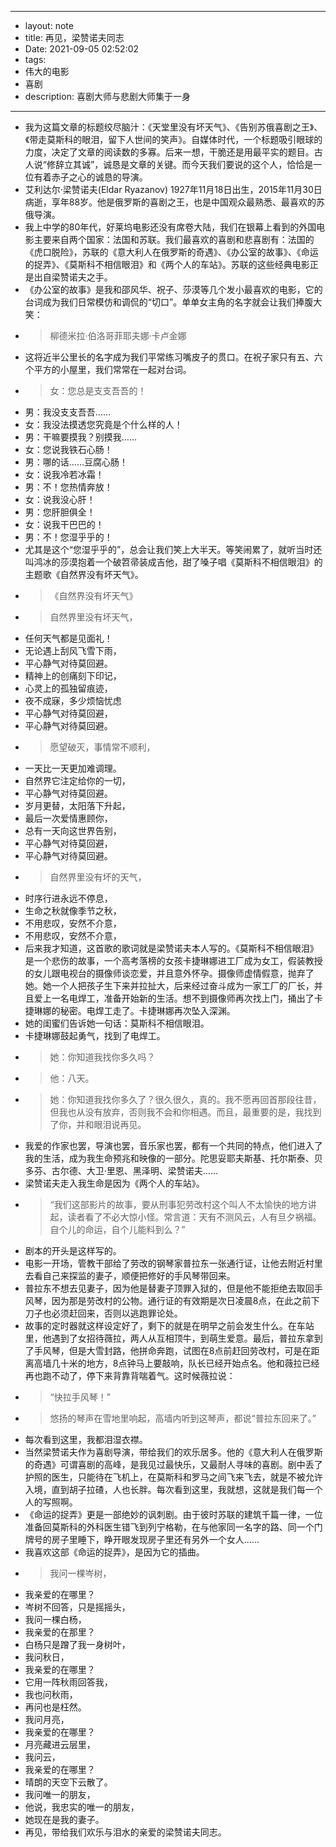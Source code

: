 - --
- layout: note
- title: 再见，梁赞诺夫同志
- Date: 2021-09-05 02:52:02
- tags: 
- 伟大的电影
- 喜剧
- description: 喜剧大师与悲剧大师集于一身
- --
- 我为这篇文章的标题绞尽脑汁：《天堂里没有坏天气》、《告别苏俄喜剧之王》、《带走莫斯科的眼泪，留下人世间的笑声》。自媒体时代，一个标题吸引眼球的力度，决定了文章的阅读数的多寡。后来一想，干脆还是用最平实的题目。古人说“修辞立其诚”，诚恳是文章的关键。而今天我们要说的这个人，恰恰是一位有着赤子之心的诚恳的导演。
- 艾利达尔·梁赞诺夫(Eldar Ryazanov) 1927年11月18日出生，2015年11月30日病逝，享年88岁。他是俄罗斯的喜剧之王，也是中国观众最熟悉、最喜欢的苏俄导演。
- 我上中学的80年代，好莱坞电影还没有席卷大陆，我们在银幕上看到的外国电影主要来自两个国家：法国和苏联。我们最喜欢的喜剧和悲喜剧有：法国的《虎口脱险》，苏联的《意大利人在俄罗斯的奇遇》、《办公室的故事》、《命运的捉弄》、《莫斯科不相信眼泪》和《两个人的车站》。苏联的这些经典电影正是出自梁赞诺夫之手。
- 《办公室的故事》是我和邵风华、祝子、莎漠等几个发小最喜欢的电影，它的台词成为我们日常模仿和调侃的“切口”。单单女主角的名字就会让我们捧腹大笑：
- >柳德米拉·伯洛哥菲耶夫娜·卡卢金娜
- 这将近半公里长的名字成为我们平常练习嘴皮子的贯口。在祝子家只有五、六个平方的小屋里，我们常常在一起对台词。
- >女：您总是支支吾吾的！
- 男：我没支支吾吾……
- 女：我没法摸透您究竟是个什么样的人！
- 男：干嘛要摸我？别摸我……
- 女：您说我铁石心肠！
- 男：哪的话……豆腐心肠！
- 女：说我冷若冰霜！
- 男：不！您热情奔放！
- 女：说我没心肝！
- 男：您肝胆俱全！
- 女：说我干巴巴的！
- 男：不！您湿乎乎的！
- 尤其是这个“您湿乎乎的”，总会让我们笑上大半天。等笑闹累了，就听当时还叫鸿冰的莎漠抱着一个破笤帚装成吉他，甜了嗓子唱《莫斯科不相信眼泪》的主题歌《自然界没有坏天气》。
- >《自然界没有坏天气》
- >自然界里没有坏天气，
- 任何天气都是见面礼！
- 无论遇上刮风飞雪下雨，
- 平心静气对待莫回避。
- 精神上的创痛刻下印记，
- 心灵上的孤独留痕迹，
- 夜不成寐，多少烦恼忧虑
- 平心静气对待莫回避，
- 平心静气对待莫回避。
- >愿望破灭，事情常不顺利，
- 一天比一天更加难调理。
- 自然界它注定给你的一切，
- 平心静气对待莫回避。
- 岁月更替，太阳落下升起，
- 最后一次爱情惠顾你，
- 总有一天向这世界告别，
- 平心静气对待莫回避，
- 平心静气对待莫回避。
- >自然界里没有坏的天气，
- 时序行进永远不停息，
- 生命之秋就像季节之秋，
- 不用悲叹，安然不介意，
- 不用悲叹，安然不介意，
- 后来我才知道，这首歌的歌词就是梁赞诺夫本人写的。《莫斯科不相信眼泪》是一个悲伤的故事，一个高考落榜的女孩卡捷琳娜进工厂成为女工，假装教授的女儿跟电视台的摄像师谈恋爱，并且意外怀孕。摄像师虚情假意，抛弃了她。她一个人把孩子生下来并拉扯大，后来经过奋斗成为一家工厂的厂长，并且爱上一名电焊工，准备开始新的生活。想不到摄像师再次找上门，捅出了卡捷琳娜的秘密。电焊工走了。卡捷琳娜再次坠入深渊。
- 她的闺蜜们告诉她一句话：莫斯科不相信眼泪。
- 卡捷琳娜鼓起勇气，找到了电焊工。
- >她：你知道我找你多久吗？
- >他：八天。
- >她：你知道我找你多久了？很久很久，真的。我不愿再回首那段往昔，但我也从没有放弃，否则我不会和你相遇。而且，最重要的是，我找到了你，并和眼泪说再见。
- 我爱的作家也罢，导演也罢，音乐家也罢，都有一个共同的特点，他们进入了我的生活，成为我生命预兆和映像的一部分。陀思妥耶夫斯基、托尔斯泰、贝多芬、古尔德、大卫·里恩、黑泽明、梁赞诺夫……
- 梁赞诺夫走入我生命是因为《两个人的车站》。
- >“我们这部影片的故事，要从刑事犯劳改村这个叫人不太愉快的地方讲起，读者看了不必大惊小怪。常言道：天有不测风云，人有旦夕祸福。自个儿的命运，自个儿能料到么？”
- 剧本的开头是这样写的。
- 电影一开场，管教干部给了劳改的钢琴家普拉东一张通行证，让他去附近村里去看自己来探监的妻子，顺便把修好的手风琴带回来。
- 普拉东不想去见妻子，因为他是替妻子顶罪入狱的，但是他不能拒绝去取回手风琴，因为那是劳改村的公物。通行证的有效期是次日凌晨8点，在此之前下刀子也必须赶回来，否则以逃跑罪论处。
- 故事的定时器就这样设定好了，剩下的就是在明早之前会发生什么。在车站里，他遇到了女招待薇拉，两人从互相顶牛，到萌生爱意。最后，普拉东拿到了手风琴，但是大雪封路，他拼命奔跑，试图在8点前赶回劳改村，可是在距离高墙几十米的地方，8点钟马上要敲响，队长已经开始点名。他和薇拉已经再也跑不动了，停下来背靠背喘着气。这时候薇拉说：
- >“快拉手风琴！”
- >悠扬的琴声在雪地里响起，高墙内听到这琴声，都说“普拉东回来了。”
- 每次看到这里，我都泪湿衣襟。
- 当然梁赞诺夫作为喜剧导演，带给我们的欢乐居多。他的《意大利人在俄罗斯的奇遇》可谓喜剧的高峰，是我见过最快乐，又最耐人寻味的喜剧。剧中丢了护照的医生，只能待在飞机上，在莫斯科和罗马之间飞来飞去，就是不被允许入境，直到胡子拉碴，人也长胖。每次看到这里，我就想，这就是我们每一个人的写照啊。
- 《命运的捉弄》更是一部绝妙的讽刺剧。由于彼时苏联的建筑千篇一律，一位准备回莫斯科的外科医生错飞到列宁格勒，在与他家同一名字的路、同一个门牌号的房子里睡下，睁开眼发现房子里还有另外一个女人……
- 我喜欢这部《命运的捉弄》，是因为它的插曲。
- >我问一棵岑树，
- 我亲爱的在哪里？
- 岑树不回答，只是摇摇头，
- 我问一棵白杨，
- 我亲爱的在那里？
- 白杨只是蹭了我一身树叶，
- 我问秋日，
- 我亲爱的在哪里？
- 它用一阵秋雨回答我，
- 我也问秋雨，
- 再问也是枉然。
- 我问月亮，
- 我亲爱的在哪里？
- 月亮藏进云层里，
- 我问云，
- 我亲爱的在哪里？
- 晴朗的天空下云散了。
- 我问唯一的朋友，
- 他说，我忠实的唯一的朋友，
- 她现在是我的妻子。
- 再见，带给我们欢乐与泪水的亲爱的梁赞诺夫同志。

